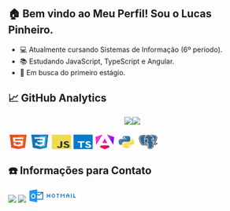 ## 🏠 Bem vindo ao Meu Perfil! Sou o Lucas Pinheiro.

- 💻 Atualmente cursando Sistemas de Informação (6º período).
- 📚 Estudando JavaScript, TypeScript e Angular.
- 🎯 Em busca do primeiro estágio.

## 📈 GitHub Analytics
<div style="display: flex; justify-content: center;">
  <a href="https://github.com/Lucasskyher">
    <img height="180em" src="https://github-readme-stats.vercel.app/api?username=Lucasskyher&theme=midnight-purple&show_icons=true&hide_border=true&count_private=true"/>
  </a>
  <a href="https://github.com/Lucasskyher">
    <img height="180em" src="https://github-readme-stats.vercel.app/api/top-langs/?username=Lucasskyher&theme=midnight-purple&show_icons=true&hide_border=true&layout=compact"/>
  </a>
</div>

<div style="display: inline_block"><br>
  <img align="center" alt="HTML5" height="30" width="40" src="https://raw.githubusercontent.com/devicons/devicon/master/icons/html5/html5-original.svg" title="HTML5">
  <img align="center" alt="CSS3" height="30" width="40" src="https://raw.githubusercontent.com/devicons/devicon/master/icons/css3/css3-original.svg" title="CSS3">
  <img align="center" alt="JavaScript" height="30" width="40" src="https://raw.githubusercontent.com/devicons/devicon/master/icons/javascript/javascript-original.svg" title="JavaScript">
  <img align="center" alt="TypeScript" height="30" width="40" src="https://raw.githubusercontent.com/devicons/devicon/master/icons/typescript/typescript-original.svg" title="TypeScript">
  <img align="center" alt="Angular" height="30" width="40" src="https://raw.githubusercontent.com/devicons/devicon/master/icons/angular/angular-original.svg" title="Angular">
  <img align="center" alt="Python" height="30" width="40" src="https://raw.githubusercontent.com/devicons/devicon/master/icons/python/python-original.svg" title="Python">
  <img align="center" alt="PostgreSQL" height="30" width="40" src="https://raw.githubusercontent.com/devicons/devicon/master/icons/postgresql/postgresql-original.svg" title="PostgreSQL">
</div>

## ☎️ Informações para Contato

<div> 
  <a href="https://www.instagram.com/_lucaaspinheiro/" target="_blank"><img src="https://img.shields.io/badge/-Instagram-%23E4405F?style=for-the-badge&logo=instagram&logoColor=white" target="_blank"></a>
  <a href="https://www.linkedin.com/in/lucas-pinheiro-206107221/" target="_blank"><img src="https://img.shields.io/badge/Linkedin-%230077B5?style=for-the-badge&logo=linkedin&logoColor=white"></a>
  <a href="mailto:lucasskyher@hotmail.com"><img src="./assets/hotmail.png"></a>
</div>


